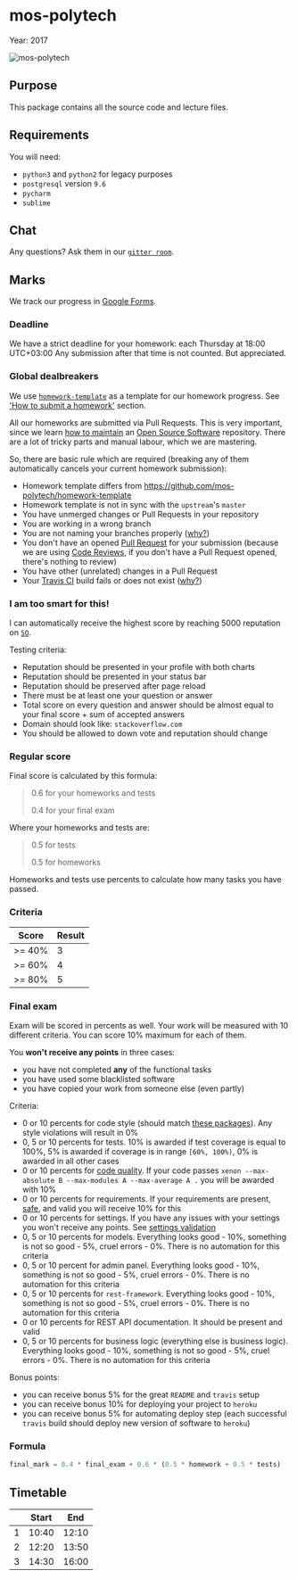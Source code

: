 # mos-polytech

Year: 2017

![mos-polytech](https://raw.githubusercontent.com/mos-polytech/2017/master/media/logo.jpg)


## Purpose

This package contains all the source code and lecture files.


## Requirements

You will need:

- `python3` and `python2` for legacy purposes
- `postgresql` version `9.6`
- `pycharm`
- `sublime`


## Chat

Any questions? Ask them in our [`gitter room`](https://gitter.im/sobolevn/mos-polytech).


## Marks

We track our progress in [Google Forms](https://docs.google.com/spreadsheets/d/1Q5MXKvTVWPuJ9ulgnDX4LcAejXU34vp8auTyxmLKM-A/edit?usp=sharing).

### Deadline

We have a strict deadline for your homework: each Thursday at 18:00 UTC+03:00
Any submission after that time is not counted. But appreciated.

### Global dealbreakers

We use [`homework-template`](https://github.com/mos-polytech/homework-template) as a template for our homework progress.
See ['How to submit a homework'](https://github.com/mos-polytech/homework-template#how-to-submit-a-homework) section.

All our homeworks are submitted via Pull Requests.
This is very important, since we learn [how to maintain](https://opensource.guide/how-to-contribute/) an [Open Source Software](https://en.wikipedia.org/wiki/Open-source_software) repository.
There are a lot of tricky parts and manual labour, which we are mastering.

So, there are basic rule which are required (breaking any of them automatically cancels your current homework submission):

- Homework template differs from https://github.com/mos-polytech/homework-template
- Homework template is not in sync with the `upstream`'s `master`
- You have unmerged changes or Pull Requests in your repository
- You are working in a wrong branch
- You are not naming your branches properly ([why?](http://nvie.com/posts/a-successful-git-branching-model/))
- You don't have an opened [Pull Request](https://gist.github.com/MarcDiethelm/7303312#how-to-make-a-clean-pull-request) for your submission (because we are using [Code Reviews](https://github.com/features/code-review/), if you don't have a Pull Request opened, there's nothing to review)
- You have other (unrelated) changes in a Pull Request
- Your [Travis CI](https://docs.travis-ci.com/user/for-beginners) build fails or does not exist ([why?](https://blog.codeship.com/continuous-integration-important/))

### I am too smart for this!

I can automatically receive the highest score
by reaching 5000 reputation on [`SO`](https://stackoverflow.com/).

Testing criteria:

- Reputation should be presented in your profile with both charts
- Reputation should be presented in your status bar
- Reputation should be preserved after page reload
- There must be at least one your question or answer
- Total score on every question and answer should be almost equal to your final score + sum of accepted answers
- Domain should look like: `stackoverflow.com`
- You should be allowed to down vote and reputation should change

### Regular score

Final score is calculated by this formula:

> 0.6 for your homeworks and tests
>
> 0.4 for your final exam
>

Where your homeworks and tests are:

> 0.5 for tests
>
> 0.5 for homeworks
>

Homeworks and tests use percents to calculate how many tasks you have passed.

### Criteria

| Score  | Result |
|--------|--------|
| >= 40% |    3   |
| >= 60% |    4   |
| >= 80% |    5   |

### Final exam

Exam will be scored in percents as well.
Your work will be measured with 10 different criteria.
You can score 10% maximum for each of them.

You **won't receive any points** in three cases:

- you have not completed **any** of the functional tasks
- you have used some blacklisted software
- you have copied your work from someone else (even partly)

Criteria:

- 0 or 10 percents for code style (should match [these packages](https://github.com/wemake-services/wemake-django-template/blob/29ad5ec5482622def67d23c4d114f7af41430f3d/%7B%7Bcookiecutter.project_name%7D%7D/Pipfile)). Any style violations will result in 0%
- 0, 5 or 10 percents for tests. 10% is awarded if test coverage is equal to 100%, 5% is awarded if coverage is in range `[60%, 100%)`, 0% is awarded in all other cases
- 0 or 10 percents for [code quality](http://wemake-django-template.readthedocs.io/en/latest/_pages/template/qa.html). If your code passes `xenon --max-absolute B --max-modules A --max-average A .` you will be awarded with 10%
- 0 or 10 percents for requirements. If your requirements are present, [safe](https://docs.pipenv.org/advanced.html#detection-of-security-vulnerabilities), and valid you will receive 10% for this
- 0 or 10 percents for settings. If you have any issues with your settings you won't receive any points. See [settings validation](https://github.com/wemake-services/wemake-django-template/blob/master/%7B%7Bcookiecutter.project_name%7D%7D/docker/django/gunicorn.sh#L11)
- 0, 5 or 10 percents for models. Everything looks good - 10%, something is not so good - 5%, cruel errors - 0%. There is no automation for this criteria
- 0, 5 or 10 percent for admin panel. Everything looks good - 10%, something is not so good - 5%, cruel errors - 0%. There is no automation for this criteria
- 0, 5 or 10 percents for `rest-framework`. Everything looks good - 10%, something is not so good - 5%, cruel errors - 0%. There is no automation for this criteria
- 0 or 10 percents for REST API documentation. It should be present and valid
- 0, 5 or 10 percents for business logic (everything else is business logic). Everything looks good - 10%, something is not so good - 5%, cruel errors - 0%. There is no automation for this criteria

Bonus points:

- you can receive bonus 5% for the great `README` and `travis` setup
- you can receive bonus 10% for deploying your project to `heroku`
- you can receive bonus 5% for automating deploy step (each successful `travis` build should deploy new version of software to `heroku`)

### Formula

```python
final_mark = 0.4 * final_exam + 0.6 * (0.5 * homework + 0.5 * tests)
```


## Timetable

|   | Start |  End  |
|---|:-----:|:-----:|
| 1 | 10:40 | 12:10 |
| 2 | 12:20 | 13:50 |
| 3 | 14:30 | 16:00 |
